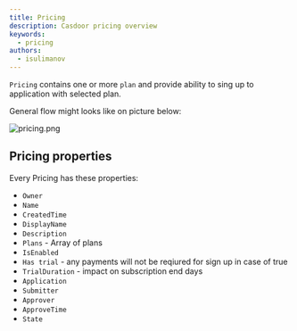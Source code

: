 ```yaml
---
title: Pricing
description: Casdoor pricing overview
keywords:
  - pricing
authors:
  - isulimanov
---
```


`Pricing` contains one or more `plan` and provide ability to sing up to application with selected plan.

General flow might looks like on picture below:

![pricing.png](/img/pricing/pricing_flow.png)

## Pricing properties

Every Pricing has these properties:

* `Owner`
* `Name`
* `CreatedTime`
* `DisplayName`
* `Description`
* `Plans` - Array of plans
* `IsEnabled`
* `Has trial` - any payments will not be reqiured for sign up in case of true
* `TrialDuration` - impact on subscription end days
* `Application`
* `Submitter`
* `Approver`
* `ApproveTime`
* `State`

